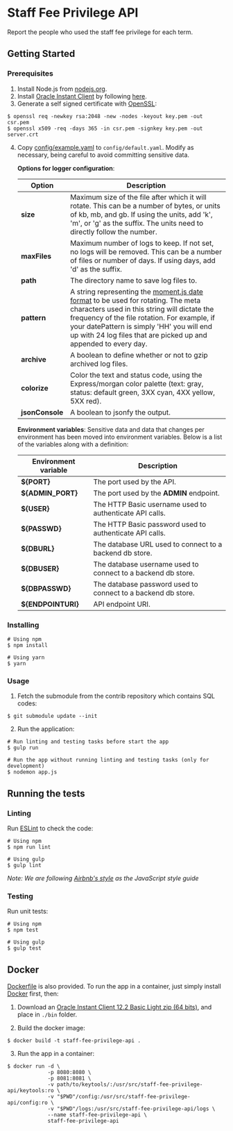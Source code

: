 # Staff Fee Privilege API

Report the people who used the staff fee privilege for each term.

## Getting Started

### Prerequisites

1. Install Node.js from [nodejs.org](https://nodejs.org/en/).
2. Install [Oracle Instant Client](http://www.oracle.com/technetwork/database/database-technologies/instant-client/overview/index.html) by following [here](https://oracle.github.io/odpi/doc/installation.html).
3. Generate a self signed certificate with [OpenSSL](https://www.openssl.org/):

  ```
  $ openssl req -newkey rsa:2048 -new -nodes -keyout key.pem -out csr.pem
  $ openssl x509 -req -days 365 -in csr.pem -signkey key.pem -out server.crt
  ```

4. Copy [config/example.yaml](config/example.yaml) to `config/default.yaml`. Modify as necessary, being careful to avoid committing sensitive data.

    **Options for logger configuration**:

    | Option | Description |
    | ------ | ----------- |
    | **size** | Maximum size of the file after which it will rotate. This can be a number of bytes, or units of kb, mb, and gb. If using the units, add 'k', 'm', or 'g' as the suffix. The units need to directly follow the number. |
    | **maxFiles** | Maximum number of logs to keep. If not set, no logs will be removed. This can be a number of files or number of days. If using days, add 'd' as the suffix. |
    | **path** | The directory name to save log files to. |
    | **pattern** | A string representing the [moment.js date format](https://momentjs.com/docs/#/displaying/format/) to be used for rotating. The meta characters used in this string will dictate the frequency of the file rotation. For example, if your datePattern is simply 'HH' you will end up with 24 log files that are picked up and appended to every day. |
    | **archive** | A boolean to define whether or not to gzip archived log files. |
    | **colorize** | Color the text and status code, using the Express/morgan color palette (text: gray, status: default green, 3XX cyan, 4XX yellow, 5XX red). |
    | **jsonConsole** | A boolean to jsonfy the output. |

    **Environment variables**: Sensitive data and data that changes per environment has been moved into environment variables. Below is a list of the variables along with a definition:

    | Environment variable | Description |
    | -------------------- | ----------- |
    | **${PORT}** | The port used by the API. |
    | **${ADMIN_PORT}** | The port used by the **ADMIN** endpoint. |
    | **${USER}** | The HTTP Basic username used to authenticate API calls. |
    | **${PASSWD}** | The HTTP Basic password used to authenticate API calls. |
    | **${DBURL}** | The database URL used to connect to a backend db store. |
    | **${DBUSER}** | The database username used to connect to a backend db store. |
    | **${DBPASSWD}** | The database password used to connect to a backend db store. |
    | **${ENDPOINTURI}** | API endpoint URI. |

### Installing

```shell
# Using npm
$ npm install

# Using yarn
$ yarn
```

### Usage

1. Fetch the submodule from the contrib repository which contains SQL codes:

  ```
  $ git submodule update --init
  ```

2. Run the application:

  ```shell
  # Run linting and testing tasks before start the app
  $ gulp run

  # Run the app without running linting and testing tasks (only for development)
  $ nodemon app.js
  ```

## Running the tests

### Linting

Run [ESLint](https://eslint.org/) to check the code:

```shell
# Using npm
$ npm run lint

# Using gulp
$ gulp lint
```

_Note: We are following [Airbnb's style](https://github.com/airbnb/javascript) as the JavaScript style guide_

### Testing

Run unit tests:

```shell
# Using npm
$ npm test

# Using gulp
$ gulp test
```

## Docker

[Dockerfile](Dockerfile) is also provided. To run the app in a container, just simply install [Docker](https://www.docker.com/) first, then:

1. Download an [Oracle Instant Client 12.2 Basic Light zip (64 bits)](http://www.oracle.com/technetwork/topics/linuxx86-64soft-092277.html), and place in `./bin` folder.

2. Build the docker image:

  ```shell
  $ docker build -t staff-fee-privilege-api .
  ```

3. Run the app in a container:

  ```shell
  $ docker run -d \
               -p 8080:8080 \
               -p 8081:8081 \
               -v path/to/keytools/:/usr/src/staff-fee-privilege-api/keytools:ro \
               -v "$PWD"/config:/usr/src/staff-fee-privilege-api/config:ro \
               -v "$PWD"/logs:/usr/src/staff-fee-privilege-api/logs \
               --name staff-fee-privilege-api \
               staff-fee-privilege-api
  ```

